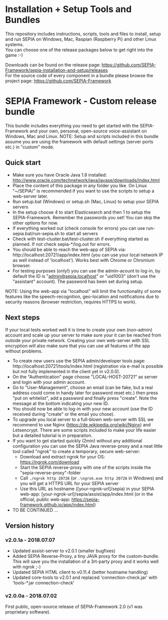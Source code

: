 # Installation + Setup Tools and Bundles

This repository includes instructions, scripts, tools and files to install, setup and run SEPIA on Windows, Mac, Raspian (Raspberry Pi) and other Linux systems.  
You can choose one of the release packages below to get right into the game :-)  

Downloads can be found on the release page: https://github.com/SEPIA-Framework/sepia-installation-and-setup/releases  
For the source code of every component in a bundle please browse the project page: https://github.com/SEPIA-Framework

# SEPIA Framework - Custom release bundle

This bundle includes everything you need to get started with the SEPIA-Framework and your own, personal, open-source voice-assistant on Windows, Mac and Linux.
NOTE: Setup and scripts included in this bundle assume you are using the framework with default settings (server ports etc.) in "custom" mode.

## Quick start

* Make sure you have Oracle Java 1.8 installed: http://www.oracle.com/technetwork/java/javase/downloads/index.html
* Place the content of this package in any folder you like. On Linux "~/SEPIA/" is recommended if you want to use the scripts to setup a web-server later.
* Run setup.bat (Windows) or setup.sh (Mac, Linux) to setup your SEPIA servers
* In the setup choose 4 to start Elasticsearch and then 1 to setup the SEPIA-Framework. Remember the passwords you set! You can skip the other options for now.
* If everything worked out (check console for errors) you can use run-sepia.bat/run-sepia.sh to start all servers
* Check with test-cluster.bat/test-cluster.sh if everything started as planned. If not check sepia-*/log.out for errors.
* You should be able to reach the web-app of SEPIA via: http://localhost:20721/app/index.html (you can use your local network IP as well instead of 'localhost'). Works best with Chrome or Chromium browser.
* For testing purposes (only!) you can use the admin-acount to log-in, by default the ID is "admin@sepia.localhost" or "uid1003" (don't use the "assistant" account). The password has been set during setup.

NOTE: Using the web-app via "localhost" will limit the functionality of some features like the speech-recognition, geo-location and notifications due to security reasons (browser restriction, requires HTTPS to work).

## Next steps

If your local tests worked well it is time to create your own (non-admin) account and scale up your server to make sure your it can be reached from outside your private network.
Creating your own web-server with SSL encryption will also make sure that you can use all features of the app without problems.

* To create new users use the SEPIA admin/developer tools page: http://localhost:20721/tools/index.html (registration via e-mail is possible but not fully implemented in the client yet in v2.0.0).
* On the "Authentication" page choose "LOCAL-HOST-20721" as server and login with your admin account.
* Go to "User-Management", choose an email (can be fake, but a real address could come in handy later for password reset etc.) then press "put on whitelist", add a password and finally press "create". Note the message at the bottom indicating your new ID.
* You should now be able to log-in with your new account (use the ID received during "create" or the email you chose).
* To upgrade you local server to a full-blown web-server with SSL we recommend to use Nginx (https://de.wikipedia.org/wiki/Nginx) and Letsencrypt. There are some scripts included to make your life easier but a detailed tutorial is in preparation.
* If you want to get started quickly (2min) without any additional configuration you can use the SEPIA Java reverse-proxy and a neat little tool called "ngrok" to create a temporary, secure web-server:
  * Download and extract ngrok for your OS: https://ngrok.com/download
  * Start the SEPIA reverse-proxy with one of the scripts inside the "sepia-reverse-proxy"-folder
  * Call `./ngrok http 20726` (or `.\ngrok.exe http 20726` in Windows) and you will get a HTTPS URL for your SEPIA server
  * Use this URL as hostname ([your-ngrok-url]/sepia) in your SEPIA web-app: [your-ngrok-url]/sepia/assist/app/index.html (or in the official, public web-app: https://sepia-framework.github.io/app/index.html)
* TO BE CONTINUED ...

## Version history

### v2.0.1a - 2018.07.07

* Updated assist-server to v2.0.1 (smaller bugfixes)
* Added SEPIA Reverse-Proxy, a tiny JAVA proxy for the custom-bundle. This will save you the installation of a 3rt-party proxy and it works well with ngrok ;-)
* Updated SEPIA HTML client to v0.11.4 (better hostname handling)
* Updated core-tools to v2.0.1 and replaced 'connection-check.jar' with 'tools-*.jar connection-check'

### v2.0.0a - 2018.07.02

First public, open-source release of SEPIA-Framework 2.0 (v1 was proprietary software).
